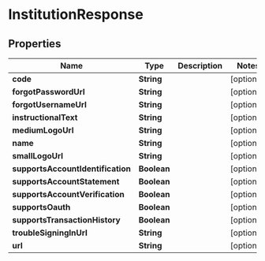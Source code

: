 

# InstitutionResponse


## Properties

Name | Type | Description | Notes
------------ | ------------- | ------------- | -------------
**code** | **String** |  |  [optional]
**forgotPasswordUrl** | **String** |  |  [optional]
**forgotUsernameUrl** | **String** |  |  [optional]
**instructionalText** | **String** |  |  [optional]
**mediumLogoUrl** | **String** |  |  [optional]
**name** | **String** |  |  [optional]
**smallLogoUrl** | **String** |  |  [optional]
**supportsAccountIdentification** | **Boolean** |  |  [optional]
**supportsAccountStatement** | **Boolean** |  |  [optional]
**supportsAccountVerification** | **Boolean** |  |  [optional]
**supportsOauth** | **Boolean** |  |  [optional]
**supportsTransactionHistory** | **Boolean** |  |  [optional]
**troubleSigningInUrl** | **String** |  |  [optional]
**url** | **String** |  |  [optional]



